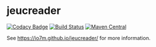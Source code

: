 jeucreader
===

[![Codacy Badge](https://api.codacy.com/project/badge/Grade/5e8b3ea1007d46408b44bb7ef3e6cc0b)](https://www.codacy.com/app/github_79/jeucreader?utm_source=github.com&utm_medium=referral&utm_content=io7m/jeucreader&utm_campaign=badger)
[![Build Status](https://travis-ci.org/io7m/jeucreader.svg?branch=master)](https://travis-ci.org/io7m/jeucreader)
[![Maven Central](https://maven-badges.herokuapp.com/maven-central/com.io7m.jeucreader/io7m-jeucreader/badge.png)](https://maven-badges.herokuapp.com/maven-central/com.io7m.jeucreader/io7m-jeucreader)

See https://io7m.github.io/jeucreader/ for more information.
